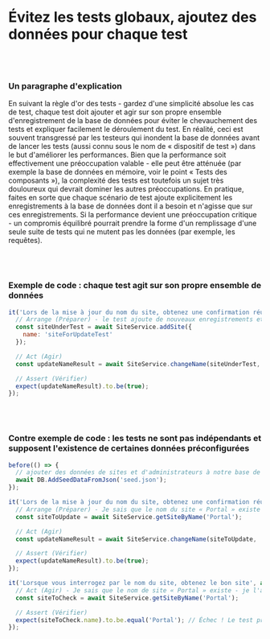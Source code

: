 # Évitez les tests globaux, ajoutez des données pour chaque test

<br/><br/>

### Un paragraphe d'explication

 En suivant la règle d'or des tests - gardez d'une simplicité absolue les cas de test, chaque test doit ajouter et agir sur son propre ensemble d'enregistrement de la base de données pour éviter le chevauchement des tests et expliquer facilement le déroulement du test. En réalité, ceci est souvent transgressé par les testeurs qui inondent la base de données avant de lancer les tests (aussi connu sous le nom de « dispositif de test ») dans le but d'améliorer les performances. Bien que la performance soit effectivement une préoccupation valable - elle peut être atténuée (par exemple la base de données en mémoire, voir le point « Tests des composants »), la complexité des tests est toutefois un sujet très douloureux qui devrait dominer les autres préoccupations. En pratique, faites en sorte que chaque scénario de test ajoute explicitement les enregistrements à la base de données dont il a besoin et n'agisse que sur ces enregistrements. Si la performance devient une préoccupation critique - un compromis équilibré pourrait prendre la forme d'un remplissage d'une seule suite de tests qui ne mutent pas les données (par exemple, les requêtes).

<br/><br/>

### Exemple de code : chaque test agit sur son propre ensemble de données
```javascript
it('Lors de la mise à jour du nom du site, obtenez une confirmation réussie', async () => {
  // Arrange (Préparer) - le test ajoute de nouveaux enregistrements et agit uniquement sur les enregistrements
  const siteUnderTest = await SiteService.addSite({
    name: 'siteForUpdateTest'
  });

  // Act (Agir)
  const updateNameResult = await SiteService.changeName(siteUnderTest, 'newName');

  // Assert (Vérifier)
  expect(updateNameResult).to.be(true);
});
```

<br/><br/>

### Contre exemple de code : les tests ne sont pas indépendants et supposent l'existence de certaines données préconfigurées
```javascript
before(() => {
  // ajouter des données de sites et d'administrateurs à notre base de données. Où sont les données ? à l'extérieur. Sur un json externe ou un framework de migration
  await DB.AddSeedDataFromJson('seed.json');
});

it('Lors de la mise à jour du nom du site, obtenez une confirmation réussie', async () => {
  // Arrange (Préparer) - Je sais que le nom du site « Portal » existe - je l'ai vu dans les fichiers de remplissage
  const siteToUpdate = await SiteService.getSiteByName('Portal');

  // Act (Agir)
  const updateNameResult = await SiteService.changeName(siteToUpdate, 'newName');

  // Assert (Vérifier)
  expect(updateNameResult).to.be(true);
});

it('Lorsque vous interrogez par le nom du site, obtenez le bon site', async () => {
  // Act (Agir) - Je sais que le nom de site « Portal » existe - je l'ai vu dans les fichiers de remplissage
  const siteToCheck = await SiteService.getSiteByName('Portal');

  // Assert (Vérifier)
  expect(siteToCheck.name).to.be.equal('Portal'); // Échec ! Le test précédent change le nom :[
});
```